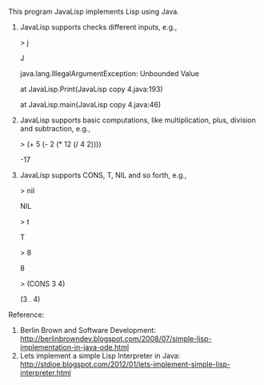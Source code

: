 This program JavaLisp implements Lisp using Java.

1. JavaLisp supports checks different inputs, e.g.,

	\> j
	
	J
	
	java.lang.IllegalArgumentException: Unbounded Value
	
	at JavaLisp.Print(JavaLisp copy 4.java:193)
	
	at JavaLisp.main(JavaLisp copy 4.java:46)

2. JavaLisp supports basic computations, like multiplication, plus, division and subtraction, e.g.,

	\> (+ 5   (- 2 (* 12 (/ 4 2))))

	-17
	
3. JavaLisp supports CONS, T, NIL and so forth, e.g.,

	\> nil

	NIL

	\> t

	T

	\> 8

	8

	\> (CONS 3 4)

	(3 . 4)

Reference: 
1. Berlin Brown and Software Development: http://berlinbrowndev.blogspot.com/2008/07/simple-lisp-implementation-in-java-ode.html
2. Lets implement a simple Lisp Interpreter in Java: http://stdioe.blogspot.com/2012/01/lets-implement-simple-lisp-interpreter.html
